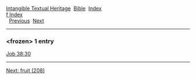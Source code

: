[Intangible Textual Heritage](../../index)  [Bible](../index) 
[Index](index)   
[f Index](_f_)  
  [Previous](c04546)  [Next](c04548) 

------------------------------------------------------------------------

### &lt;frozen&gt; 1 entry

[Job 38:30](../kjv/job038.htm#030)  

------------------------------------------------------------------------

[Next: fruit (208)](c04548)
